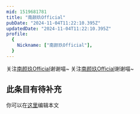 ```yaml
---
mid: 1519681781
title: "南颜玖Official"
pubDate: "2024-11-04T11:22:10.395Z"
updatedDate: "2024-11-04T11:22:10.395Z"
profile:
  {
    Nickname: ["南颜玖Official"],
  }
---
```


关注[南颜玖Official](https://space.bilibili.com/1519681781)谢谢喵~ 关注[南颜玖Official](https://space.bilibili.com/1519681781)谢谢喵~

## 此条目有待补充
你可以在[这里](https://github.com/Yuhanawa/VTuber.ICU-Content/edit/master/v/南颜玖Official/index.md)编辑本文
